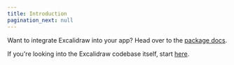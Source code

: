 ```yaml
---
title: Introduction
pagination_next: null
---
```


Want to integrate Excalidraw into your app? Head over to the [package docs](/docs/package/installation).

If you're looking into the Excalidraw codebase itself, start [here](/docs/codebase/overview).
